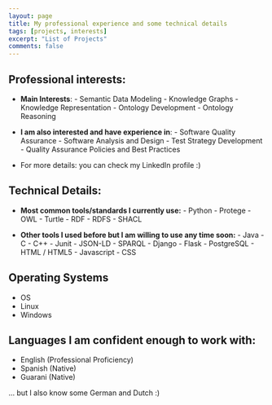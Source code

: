 ```yaml
---
layout: page
title: My professional experience and some technical details
tags: [projects, interests]
excerpt: "List of Projects"
comments: false
---
```

## Professional interests:
*  __Main Interests__:
              - Semantic Data Modeling
              - Knowledge Graphs
              - Knowledge Representation
              - Ontology Development
              - Ontology Reasoning

*  __I am also interested and have experience in__:
              - Software Quality Assurance
              - Software Analysis and Design
              - Test Strategy Development
              - Quality Assurance Policies and Best Practices

* For more details: you can check my LinkedIn profile :)

## Technical Details:

* __Most common tools/standards I currently use:__
              - Python
              - Protege
              - OWL
              - Turtle
              - RDF
              - RDFS
              - SHACL

* __Other tools I used before but I am willing to use any time soon:__
              - Java
              - C
              - C++
              - Junit
              - JSON-LD
              - SPARQL
              - Django
              - Flask
              - PostgreSQL
              - HTML / HTML5
              - Javascript
              - CSS

## Operating Systems
* OS
* Linux
* Windows

## Languages I am confident enough to work with:
* English (Professional Proficiency)
* Spanish (Native)
* Guarani (Native)

... but I also know some German and Dutch :)
